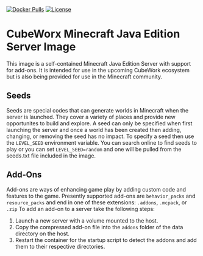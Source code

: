 [![Docker Pulls](https://img.shields.io/docker/pulls/cubeworx/mcje-server.svg)](https://hub.docker.com/r/cubeworx/mcje-server)
[![License](https://img.shields.io/badge/license-MIT-blue.svg)](https://github.com/cubeworx/mcje-server/blob/master/LICENSE)

CubeWorx Minecraft Java Edition Server Image
==============

This image is a self-contained Minecraft Java Edition Server with support for add-ons. It is intended for use in the upcoming CubeWork ecosystem but is also being provided for use in the Minecraft community.



## Seeds
Seeds are special codes that can generate worlds in Minecraft when the server is launched. They cover a variety of places and provide new opportunites to build and explore. A seed can only be specified when first launching the server and once a world has been created then adding, changing, or removing the seed has no impact.
To specify a seed then use the `LEVEL_SEED` environment variable. You can search online to find seeds to play or you can set `LEVEL_SEED=random` and one will be pulled from the seeds.txt file included in the image.


## Add-Ons

Add-ons are ways of enhancing game play by adding custom code and features to the game. Presently supported add-ons are `behavior_packs` and `resource_packs` and end in one of these extensions: `.addons`, `.mcpack`, or `.zip`
To add an add-on to a server take the following steps:

1. Launch a new server with a volume mounted to the host.
2. Copy the compressed add-on file into the `addons` folder of the data directory on the host.
3. Restart the container for the startup script to detect the addons and add them to their respective directories.